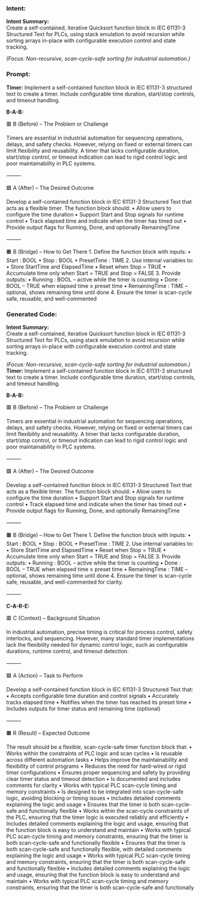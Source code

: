 ### Intent:
**Intent Summary:**  
Create a self-contained, iterative Quicksort function block in IEC 61131-3 Structured Text for PLCs, using stack emulation to avoid recursion while sorting arrays in-place with configurable execution control and state tracking.  

*(Focus: Non-recursive, scan-cycle-safe sorting for industrial automation.)*

### Prompt:
**Timer:**
Implement a self-contained function block in IEC 61131-3 structured text to create a timer. Include configurable time duration, start/stop controls, and timeout handling.

**B-A-B:**

🟥 B (Before) – The Problem or Challenge

Timers are essential in industrial automation for sequencing operations, delays, and safety checks. However, relying on fixed or external timers can limit flexibility and reusability. A timer that lacks configurable duration, start/stop control, or timeout indication can lead to rigid control logic and poor maintainability in PLC systems.

⸻

🟩 A (After) – The Desired Outcome

Develop a self-contained function block in IEC 61131-3 Structured Text that acts as a flexible timer. The function block should:
	•	Allow users to configure the time duration
	•	Support Start and Stop signals for runtime control
	•	Track elapsed time and indicate when the timer has timed out
	•	Provide output flags for Running, Done, and optionally RemainingTime

⸻

🟧 B (Bridge) – How to Get There
	1.	Define the function block with inputs:
	•	Start : BOOL
	•	Stop : BOOL
	•	PresetTime : TIME
	2.	Use internal variables to:
	•	Store StartTime and ElapsedTime
	•	Reset when Stop = TRUE
	•	Accumulate time only when Start = TRUE and Stop = FALSE
	3.	Provide outputs:
	•	Running : BOOL – active while the timer is counting
	•	Done : BOOL – TRUE when elapsed time ≥ preset time
	•	RemainingTime : TIME – optional, shows remaining time until done
	4.	Ensure the timer is scan-cycle safe, reusable, and well-commented

### Generated Code:
**Intent Summary:**  
Create a self-contained, iterative Quicksort function block in IEC 61131-3 Structured Text for PLCs, using stack emulation to avoid recursion while sorting arrays in-place with configurable execution control and state tracking.  

*(Focus: Non-recursive, scan-cycle-safe sorting for industrial automation.)*
**Timer:**
Implement a self-contained function block in IEC 61131-3 structured text to create a timer. Include configurable time duration, start/stop controls, and timeout handling.

**B-A-B:**

🟥 B (Before) – The Problem or Challenge

Timers are essential in industrial automation for sequencing operations, delays, and safety checks. However, relying on fixed or external timers can limit flexibility and reusability. A timer that lacks configurable duration, start/stop control, or timeout indication can lead to rigid control logic and poor maintainability in PLC systems.

⸻

🟩 A (After) – The Desired Outcome

Develop a self-contained function block in IEC 61131-3 Structured Text that acts as a flexible timer. The function block should:
	•	Allow users to configure the time duration
	•	Support Start and Stop signals for runtime control
	•	Track elapsed time and indicate when the timer has timed out
	•	Provide output flags for Running, Done, and optionally RemainingTime

⸻

🟧 B (Bridge) – How to Get There
	1.	Define the function block with inputs:
	•	Start : BOOL
	•	Stop : BOOL
	•	PresetTime : TIME
	2.	Use internal variables to:
	•	Store StartTime and ElapsedTime
	•	Reset when Stop = TRUE
	•	Accumulate time only when Start = TRUE and Stop = FALSE
	3.	Provide outputs:
	•	Running : BOOL – active while the timer is counting
	•	Done : BOOL – TRUE when elapsed time ≥ preset time
	•	RemainingTime : TIME – optional, shows remaining time until done
	4.	Ensure the timer is scan-cycle safe, reusable, and well-commented for clarity.

⸻

**C-A-R-E:**

🟥 C (Context) – Background Situation

In industrial automation, precise timing is critical for process control, safety interlocks, and sequencing. However, many standard timer implementations lack the flexibility needed for dynamic control logic, such as configurable durations, runtime control, and timeout detection.

⸻

🟩 A (Action) – Task to Perform

Develop a self-contained function block in IEC 61131-3 Structured Text that:
	•	Accepts configurable time duration and control signals
	•	Accurately tracks elapsed time
	•	Notifies when the timer has reached its preset time
	•	Includes outputs for timer status and remaining time (optional)

⸻

🟧 R (Result) – Expected Outcome

The result should be a flexible, scan-cycle-safe timer function block that:
	•	Works within the constraints of PLC logic and scan cycles
	•	Is reusable across different automation tasks
	•	Helps improve the maintainability and flexibility of control programs
	•	Reduces the need for hard-wired or rigid timer configurations
	•	Ensures proper sequencing and safety by providing clear timer status and timeout detection
	•	Is documented and includes comments for clarity
	•	Works with typical PLC scan-cycle timing and memory constraints
	•	Is designed to be integrated into scan-cycle-safe logic, avoiding blocking or timing issues
	•	Includes detailed comments explaining the logic and usage
	•	Ensures that the timer is both scan-cycle-safe and functionally flexible
	•	Works within the scan-cycle constraints of the PLC, ensuring that the timer logic is executed reliably and efficiently
	•	Includes detailed comments explaining the logic and usage, ensuring that the function block is easy to understand and maintain
	•	Works with typical PLC scan-cycle timing and memory constraints, ensuring that the timer is both scan-cycle-safe and functionally flexible
	•	Ensures that the timer is both scan-cycle-safe and functionally flexible, with detailed comments explaining the logic and usage
	•	Works with typical PLC scan-cycle timing and memory constraints, ensuring that the timer is both scan-cycle-safe and functionally flexible
	•	Includes detailed comments explaining the logic and usage, ensuring that the function block is easy to understand and maintain
	•	Works with typical PLC scan-cycle timing and memory constraints, ensuring that the timer is both scan-cycle-safe and functionally
